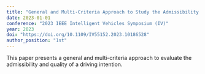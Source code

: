 ```yaml
---
title: "General and Multi-Criteria Approach to Study the Admissibility and Quality of a Driving Intention"
date: 2023-01-01
conference: "2023 IEEE Intelligent Vehicles Symposium (IV)"
year: 2023
doi: "https://doi.org/10.1109/IV55152.2023.10186528"
author_position: "1st"
---
```


This paper presents a general and multi-criteria approach to evaluate the admissibility and quality of a driving intention.
